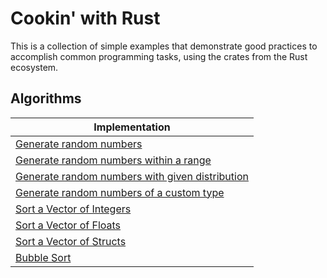 # Cookin' with Rust 

This is a collection of simple examples that demonstrate good practices to accomplish common programming tasks, using the crates from the Rust ecosystem.

## Algorithms

| Implementation |
|---------------|
| [Generate random numbers](random_num_gen/src/main.rs) |
| [Generate random numbers within a range](random_num_gen_range/src/main.rs) |
| [Generate random numbers with given distribution](random_num_gen_distribution/src/main.rs) |
| [Generate random numbers of a custom type](random_num_gen_custom_type/src/main.rs) |
| [Sort a Vector of Integers](sort/src/main.rs) |
| [Sort a Vector of Floats](sort/src/main.rs) |
| [Sort a Vector of Structs](sort/src/main.rs) |
| [Bubble Sort](bubble_sort/src/lib.rs) |
